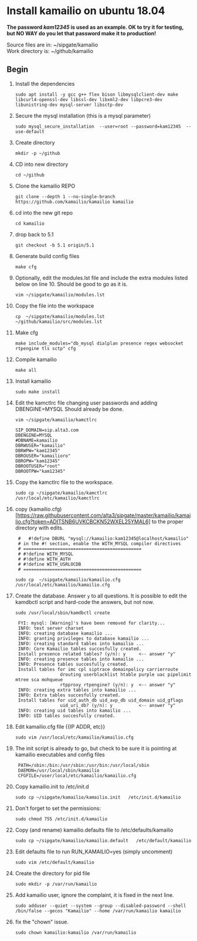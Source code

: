 #  Install kamailio on ubuntu 18.04

**The password *kam12345* is used as an example. OK to try it for testing, but NO WAY do you let that password make it to production!**

Source files are in: ~/sipgate/kamailio  
Work directory is:   ~/github/kamailio

Begin
------

1. Install the dependencies

    `sudo apt install -y gcc g++ flex bison libmysqlclient-dev make libcurl4-openssl-dev libssl-dev libxml2-dev libpcre3-dev libunistring-dev mysql-server libsctp-dev`

0. Secure the mysql installation (this is a mysql parameter)

    `sudo mysql_secure_installation  --user=root --password=kam12345  --use-default`

0. Create directory

    `mkdir -p ~/github`

0. CD into new directory

    `cd ~/github`

0. Clone the kamailio REPO

    `git clone --depth 1 --no-single-branch https://github.com/kamailio/kamailio kamailio`

0. cd into the new git repo

    `cd kamailio`

0. drop back to 5.1

    `git checkout -b 5.1 origin/5.1` 

0. Generate build config files

    `make cfg`

0. Optionally, edit the modules.lst file and include the extra modules listed below on line 10. Should be good to go as it is.  

    `vim ~/sipgate/kamailio/modules.lst`

0. Copy the file into the workspace

    `cp  ~/sipgate/kamailio/modules.lst ~/github/kamailio/src/modules.lst`

0. Make cfg

    `make include_modules="db_mysql dialplan presence regex websocket rtpengine tls sctp" cfg`

0. Compile kamailio

    `make all`

0. Install kamailio

    `sudo make install` 

0.  Edit the kamctlrc file changing user passwords and adding DBENGINE=MYSQL Should already be done.

    `vim ~/sipgate/kamailio/kamctlrc`  

        SIP_DOMAIN=sip.alta3.com
        DBENGINE=MYSQL
        #DBNAME=kamailio
        DBRWUSER="kamailio"
        DBRWPW="kam12345"
        DBROUSER="kamailioro"
        DBROPW="kam12345"
        DBROOTUSER="root"
        DBROOTPW="kam12345"
    
0. Copy the kamctlrc file to the workspace.

    `sudo cp ~/sipgate/kamailio/kamctlrc  /usr/local/etc/kamailio/kamctlrc`

0. copy (kamailio.cfg)[https://raw.githubusercontent.com/alta3/sipgate/master/kamailio/kamailio.cfg?token=ADITSNB6UVKCBCKN52WXEL25YMAL6] to the proper directory with edits. 

        #   #!define DBURL "mysql://kamailio:kam12345@localhost/kamailio"
        # in the #! section, enable the WITH_MYSQL compiler directives
        # =============================================
        # #!define WITH_MYSQL
        # #!define WITH_AUTH
        # #!define WITH_USRLOCDB
        # =============================================

    `sudo cp  ~/sipgate/kamailio/kamailio.cfg  /usr/local/etc/kamailio/kamailio.cfg`

0. Create the database. Answer `y` to all questions. It is possible to edit the kamdbctl script and hard-code the answers, but not now.

    `sudo /usr/local/sbin/kamdbctl create`

        FYI: mysql: [Warning]'s have been removed for clarity...
        INFO: test server charset
        INFO: creating database kamailio ...
        INFO: granting privileges to database kamailio ...
        INFO: creating standard tables into kamailio ...
        INFO: Core Kamailio tables succesfully created.
        Install presence related tables? (y/n): y     <-- answer "y"
        INFO: creating presence tables into kamailio ...
        INFO: Presence tables succesfully created.
        Install tables for imc cpl siptrace domainpolicy carrierroute
                        drouting userblacklist htable purple uac pipelimit mtree sca mohqueue
                        rtpproxy rtpengine? (y/n): y  <-- answer "y"
        INFO: creating extra tables into kamailio ...
        INFO: Extra tables succesfully created.
        Install tables for uid_auth_db uid_avp_db uid_domain uid_gflags
                        uid_uri_db? (y/n): y          <-- answer "y"
        INFO: creating uid tables into kamailio ...
        INFO: UID tables succesfully created.


0. Edit kamailio.cfg file {{IP ADDR, etc}}

    `sudo vim /usr/local/etc/kamailio/kamailio.cfg`

0. The init script is already to go, but check to be sure it is pointing at kamailio executables and config files

        PATH=/sbin:/bin:/usr/sbin:/usr/bin:/usr/local/sbin
        DAEMON=/usr/local/sbin/kamailio
        CFGFILE=/user/local/etc/kamailio/kamailio.cfg

0. Copy kamailio.init to /etc/init.d

    `sudo cp ~/sipgate/kamailio/kamailio.init   /etc/init.d/kamailio`

0. Don't forget to set the permissions:

    `sudo chmod 755 /etc/init.d/kamailio`

0. Copy (and rename) kamailio.defaults file to /etc/defaults/kamailio

    `sudo cp ~/sipgate/kamailio/kamailio.default   /etc/default/kamailio`

0. Edit defaults file to run RUN_KAMAILIO=yes (simply uncomment)

    `sudo vim /etc/default/kamailio`

0. Create the directory for pid file

    `sudo mkdir -p /var/run/kamailio`

0. Add kamailio user, ignore the complaint, it is fixed in the next line.

    `sudo adduser --quiet --system --group --disabled-password --shell /bin/false --gecos "Kamailio" --home /var/run/kamailio kamailio`

0. fix the "chown" issue. 

    `sudo chown kamailio:kamailio /var/run/kamailio`

